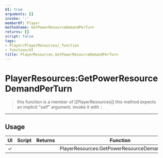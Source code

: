 ```yaml
---
UI: true
arguments: []
invoke: ':'
memberOf: Player
methodname: GetPowerResourceDemandPerTurn
returns: []
script: false
tags:
- Player/PlayerResources/_function
- function/UI
title: PlayerResources.GetPowerResourceDemandPerTurn
---
```

# PlayerResources:GetPowerResourceDemandPerTurn
> this function is a member of [[PlayerResources]]
> this method expects an implicit "self" argument. invoke it with `:`
-----
## Usage
|  UI | Script | Returns | Function | Arguments |
|:---:|:------:|-------:|:--------:|:---------|
|✓| ||PlayerResources:GetPowerResourceDemandPerTurn||
